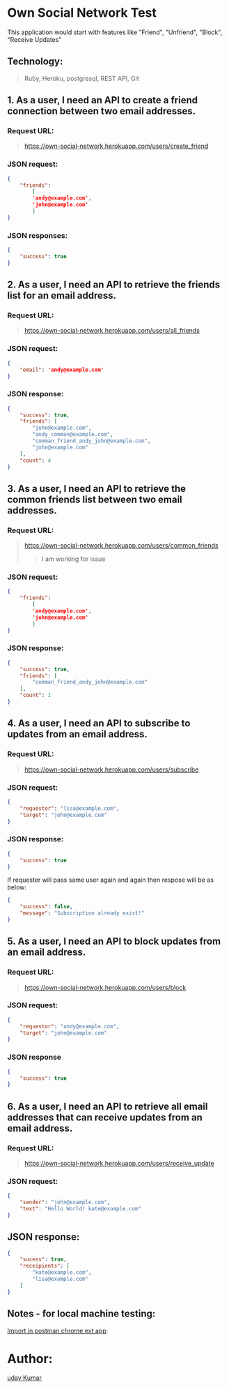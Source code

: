 # Own Social Network Test
This application would start with features like "Friend", "Unfriend", "Block", "Receive Updates"



## Technology:
> Ruby, Heroku, postgresql, REST API, Git


## 1. As a user, I need an API to create a friend connection between two email addresses.
### Request URL:
> https://own-social-network.herokuapp.com/users/create_friend

### JSON request:
``` json
{
	"friends":
		[
		'andy@example.com',
		'john@example.com'
		]
}
```

### JSON responses:
``` json
{
	"success": true
}
```

## 2. As a user, I need an API to retrieve the friends list for an email address.
### Request URL:
> https://own-social-network.herokuapp.com/users/all_friends

### JSON request:
``` json
{
	"email": 'andy@example.com'
}
```

### JSON response:
``` json
{
    "success": true,
    "friends": [
        "john@example.com",
        "andy_comman@example.com",
        "comman_friend_andy_john@example.com",
        "john@example.com"
    ],
    "count": 4
}
```

## 3. As a user, I need an API to retrieve the common friends list between two email addresses.
### Request URL:
> https://own-social-network.herokuapp.com/users/common_friends
>> I am working for issue

### JSON request:
``` json
{
	"friends":
		[
		'andy@example.com',
		'john@example.com'
		]
}
```

### JSON response:
``` json
{
    "success": true,
    "friends": [
        "comman_friend_andy_john@example.com"
    ],
    "count": 1
}
```

## 4. As a user, I need an API to subscribe to updates from an email address.
### Request URL:
> https://own-social-network.herokuapp.com/users/subscribe

### JSON request:
``` json
{
	"requestor": "lisa@example.com",
	"target": "john@example.com"
}
```

### JSON response:
``` json
{
	"success": true
}
```
If requester will pass same user again and again then respose will be as below:
``` json
{
    "success": false,
    "message": "Subscription already exist!"
}
```

## 5. As a user, I need an API to block updates from an email address.
### Request URL:
> https://own-social-network.herokuapp.com/users/block

### JSON request:
``` json
{
	"requestor": "andy@example.com",
	"target": "john@example.com"
}

```

### JSON response
``` json
{
	"success": true
}
```

## 6. As a user, I need an API to retrieve all email addresses that can receive updates from an email address.
### Request URL:
> https://own-social-network.herokuapp.com/users/receive_update

### JSON request:
``` json
{
	"sender": "john@example.com",
	"text": "Hello World! kate@example.com"
}

```

## JSON response:
``` json
{
    "sucess": true,
    "receipients": [
        "kate@example.com",
        "lisa@example.com"
    ]
}
```

## Notes - for local machine testing: 
[Import in postman chrome ext app](https://github.com/udkumar/own_social_network_test/blob/master/public/Friend_Management.postman_collection.json):

# Author:
[uday Kumar](udkumar@hotmail.com)